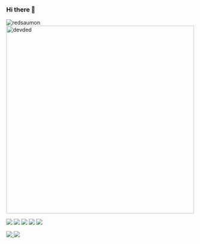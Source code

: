 ### Hi there 👋

<!--
**redsaumon/redsaumon** is a ✨ _special_ ✨ repository because its `README.md` (this file) appears on your GitHub profile.

Here are some ideas to get you started:

- 🔭 I’m currently working on ...
- 🌱 I’m currently learning ...
- 👯 I’m looking to collaborate on ...
- 🤔 I’m looking for help with ...
- 💬 Ask me about ...
- 📫 How to reach me: ...
- 😄 Pronouns: ...
- ⚡ Fun fact: ...
-->
<img  src="https://komarev.com/ghpvc/?username=redsaumon" alt="redsaumon" />
<img src="https://github-readme-stats.vercel.app/api?username=redsaumon&count_private=true&show_icons=true&theme=dracula" alt="devded" width="500"/>

<p>
  <img src= "https://img.shields.io/badge/Python-3766AB?style=for-the-badge&logo=Python&logoColor=white">
    <img src="https://img.shields.io/badge/Django-145C21?style=for-the-badge&logo=Django&logoColor=white"> 
  <img src="https://img.shields.io/badge/MySQL-5295B4?style=for-the-badge&logo=MySQL&logoColor=white"> 
  <img src="https://img.shields.io/badge/AWS-20195A?style=for-the-badge&logo=Amazon-AWS&logoColor=white"> 
  <img src="https://img.shields.io/badge/Docker-2496ED?style=for-the-badge&logo=docker&logoColor=white"> 
</p>
<p>
  <a href="https://velog.io/@yeonu/"> <img src="https://img.shields.io/badge/Velog-4ED998?style=for-the-badge&logo=Vimeo&logoColor=white">
  <a href="mailto:ywhong830@gmail.com"> <img src="https://img.shields.io/badge/Gmail-C63319?style=for-the-badge&logo=Gmail&logoColor=white"> 
</p>
